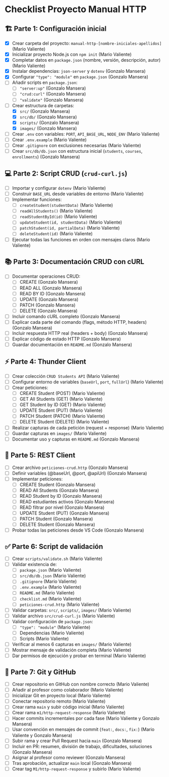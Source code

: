 # Checklist Proyecto Manual HTTP

## 🏗 Parte 1: Configuración inicial

- [X] Crear carpeta del proyecto: `manual-http-[nombre-iniciales-apellidos]` (Mario Valiente)
- [X] Inicializar proyecto Node.js con `npm init` (Mario Valiente)
- [x] Completar datos en `package.json` (nombre, versión, descripción, autor) (Mario Valiente)
- [x] Instalar dependencias: `json-server` y `dotenv` (Gonzalo Mansera)
- [x] Configurar `"type": "module"` en `package.json` (Gonzalo Mansera)
- [ ] Añadir scripts en `package.json`:
  - [ ] `"server:up"` (Gonzalo Mansera)
  - [ ] `"crud:curl"` (Gonzalo Mansera)
  - [ ] `"validate"` (Gonzalo Mansera)
- [ ] Crear estructura de carpetas:
  - [x] `src/` (Gonzalo Mansera)
  - [x] `src/db/` (Gonzalo Mansera)
  - [x] `scripts/` (Gonzalo Mansera)
  - [x] `images/` (Gonzalo Mansera)
- [ ] Crear `.env` con variables: `PORT`, `API_BASE_URL`, `NODE_ENV` (Mario Valiente)
- [ ] Crear `.env.example` (Mario Valiente)
- [ ] Crear `.gitignore` con exclusiones necesarias (Mario Valiente)
- [ ] Crear `src/db/db.json` con estructura inicial (`students`, `courses`, `enrollments`) (Gonzalo Mansera)

## 💻 Parte 2: Script CRUD (`crud-curl.js`)

- [ ] Importar y configurar `dotenv` (Mario Valiente)
- [ ] Construir `BASE_URL` desde variables de entorno (Mario Valiente)
- [ ] Implementar funciones:
  - [ ] `createStudent(studentData)` (Mario Valiente)
  - [ ] `readAllStudents()` (Mario Valiente)
  - [ ] `readStudentById(id)` (Mario Valiente)
  - [ ] `updateStudent(id, studentData)` (Mario Valiente)
  - [ ] `patchStudent(id, partialData)` (Mario Valiente)
  - [ ] `deleteStudent(id)` (Mario Valiente)
- [ ] Ejecutar todas las funciones en orden con mensajes claros (Mario Valiente)

## 📚 Parte 3: Documentación CRUD con cURL

- [ ] Documentar operaciones CRUD:
  - [ ] CREATE (Gonzalo Mansera)
  - [ ] READ ALL (Gonzalo Mansera)
  - [ ] READ BY ID (Gonzalo Mansera)
  - [ ] UPDATE (Gonzalo Mansera)
  - [ ] PATCH (Gonzalo Mansera)
  - [ ] DELETE (Gonzalo Mansera)
- [ ] Incluir comando cURL completo (Gonzalo Mansera)
- [ ] Explicar cada parte del comando (flags, método HTTP, headers) (Gonzalo Mansera)
- [ ] Incluir respuesta HTTP real (headers + body) (Gonzalo Mansera)
- [ ] Explicar código de estado HTTP (Gonzalo Mansera)
- [ ] Guardar documentación en `README.md` (Gonzalo Mansera)

## ⚡ Parte 4: Thunder Client

- [ ] Crear colección `CRUD Students API` (Mario Valiente)
- [ ] Configurar entorno de variables (`baseUrl`, `port`, `fullUrl`) (Mario Valiente)
- [ ] Crear peticiones:
  - [ ] CREATE Student (POST) (Mario Valiente)
  - [ ] GET All Students (GET) (Mario Valiente)
  - [ ] GET Student by ID (GET) (Mario Valiente)
  - [ ] UPDATE Student (PUT) (Mario Valiente)
  - [ ] PATCH Student (PATCH) (Mario Valiente)
  - [ ] DELETE Student (DELETE) (Mario Valiente)
- [ ] Realizar capturas de cada petición (request + response) (Mario Valiente)
- [ ] Guardar capturas en `images/` (Mario Valiente)
- [ ] Documentar uso y capturas en `README.md` (Gonzalo Mansera)

## 📝 Parte 5: REST Client

- [ ] Crear archivo `peticiones-crud.http` (Gonzalo Mansera)
- [ ] Definir variables (@baseUrl, @port, @apiUrl) (Gonzalo Mansera)
- [ ] Implementar peticiones:
  - [ ] CREATE Student (Gonzalo Mansera)
  - [ ] READ All Students (Gonzalo Mansera)
  - [ ] READ Student by ID (Gonzalo Mansera)
  - [ ] READ estudiantes activos (Gonzalo Mansera)
  - [ ] READ filtrar por nivel (Gonzalo Mansera)
  - [ ] UPDATE Student (PUT) (Gonzalo Mansera)
  - [ ] PATCH Student (Gonzalo Mansera)
  - [ ] DELETE Student (Gonzalo Mansera)
- [ ] Probar todas las peticiones desde VS Code (Gonzalo Mansera)

## ✅ Parte 6: Script de validación

- [ ] Crear `scripts/validate.sh` (Mario Valiente)
- [ ] Validar existencia de:
  - [ ] `package.json` (Mario Valiente)
  - [ ] `src/db/db.json` (Mario Valiente)
  - [ ] `.gitignore` (Mario Valiente)
  - [ ] `.env.example` (Mario Valiente)
  - [ ] `README.md` (Mario Valiente)
  - [ ] `checklist.md` (Mario Valiente)
  - [ ] `peticiones-crud.http` (Mario Valiente)
- [ ] Validar carpetas: `src/`, `scripts/`, `images/` (Mario Valiente)
- [ ] Validar archivo `src/crud-curl.js` (Mario Valiente)
- [ ] Validar configuración de `package.json`:
  - [ ] `"type": "module"` (Mario Valiente)
  - [ ] Dependencias (Mario Valiente)
  - [ ] Scripts (Mario Valiente)
- [ ] Verificar al menos 6 capturas en `images/` (Mario Valiente)
- [ ] Mostrar mensaje de validación completa (Mario Valiente)
- [ ] Dar permisos de ejecución y probar en terminal (Mario Valiente)

## 🌿 Parte 7: Git y GitHub

- [ ] Crear repositorio en GitHub con nombre correcto (Mario Valiente)
- [ ] Añadir al profesor como colaborador (Mario Valiente)
- [ ] Inicializar Git en proyecto local (Mario Valiente)
- [ ] Conectar repositorio remoto (Mario Valiente)
- [ ] Crear rama `main` y subir código inicial (Mario Valiente)
- [ ] Crear rama `m1/http-request-response` (Mario Valiente)
- [ ] Hacer commits incrementales por cada fase (Mario Valiente y Gonzalo Mansera)
- [ ] Usar convención en mensajes de commit (`feat:`, `docs:`, `fix:`) (Mario Valiente y Gonzalo Mansera)
- [ ] Subir rama y crear Pull Request hacia `main` (Gonzalo Mansera)
- [ ] Incluir en PR: resumen, división de trabajo, dificultades, soluciones (Gonzalo Mansera)
- [ ] Asignar al profesor como reviewer (Gonzalo Mansera)
- [ ] Tras aprobación, actualizar `main` local (Gonzalo Mansera)
- [ ] Crear tag `M1/http-request-response` y subirlo (Mario Valiente)